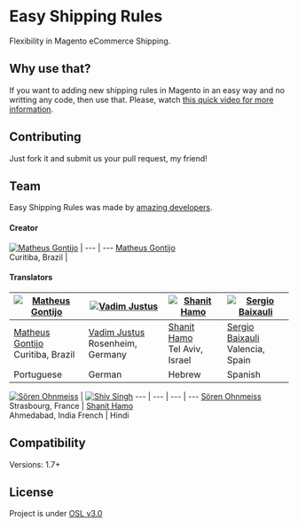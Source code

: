 # Easy Shipping Rules

Flexibility in Magento eCommerce Shipping.

## Why use that?

If you want to adding new shipping rules in Magento in an easy way and no writting any code, then use that. Please, watch [this quick video for more information](https://www.youtube.com/watch?v=QxRpQwl0cEc).

## Contributing

Just fork it and submit us your pull request, my friend!

## Team

Easy Shipping Rules was made by [amazing developers](https://github.com/matheusgontijo/easy-shipping-rules/graphs/contributors).

#### Creator

[![Matheus Gontijo](https://avatars1.githubusercontent.com/u/3246183?s=100)](https://github.com/matheusgontijo) |
--- | ---
[Matheus Gontijo](https://github.com/matheusgontijo)<br>Curitiba, Brazil |

#### Translators

[![Matheus Gontijo](https://avatars1.githubusercontent.com/u/3246183?s=100)](https://github.com/matheusgontijo) | [![Vadim Justus](https://avatars1.githubusercontent.com/u/4609608?s=100)](https://github.com/vadimjustus) | [![Shanit Hamo](https://avatars1.githubusercontent.com/u/3462638?s=100)](https://github.com/shanit) | [![Sergio Baixauli](https://avatars1.githubusercontent.com/u/3531753?s=100)](https://bitbucket.org/sbaixauli)
--- | --- | --- | ---
[Matheus Gontijo](https://github.com/matheusgontijo)<br>Curitiba, Brazil | [Vadim Justus](https://github.com/vadimjustus)<br>Rosenheim, Germany | [Shanit Hamo](https://github.com/shanit)<br>Tel Aviv, Israel | [Sergio Baixauli](https://bitbucket.org/sbaixauli)<br>Valencia, Spain
Portuguese | German | Hebrew | Spanish


[![Sören Ohnmeiss](https://avatars1.githubusercontent.com/u/3420316?s=100)](https://github.com/sowebdev) | [![Shiv Singh](https://avatars1.githubusercontent.com/u/10324098?s=100)](https://github.com/shivkumarsingh7)
--- | --- | --- | ---
[Sören Ohnmeiss](https://github.com/sowebdev)<br>Strasbourg, France | [Shanit Hamo](https://github.com/shivkumarsingh7)<br>Ahmedabad, India
French | Hindi

## Compatibility

Versions: 1.7+

## License

Project is under [OSL v3.0](http://opensource.org/licenses/OSL-3.0)
